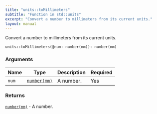 ```yaml
---
title: "units::toMillimeters"
subtitle: "Function in std::units"
excerpt: "Convert a number to millimeters from its current units."
layout: manual
---
```


Convert a number to millimeters from its current units.

```kcl
units::toMillimeters(@num: number(mm)): number(mm)
```



### Arguments

| Name | Type | Description | Required |
|----------|------|-------------|----------|
| `num` | [`number(mm)`](/docs/kcl-std/types/std-types-number) | A number. | Yes |

### Returns

[`number(mm)`](/docs/kcl-std/types/std-types-number) - A number.



